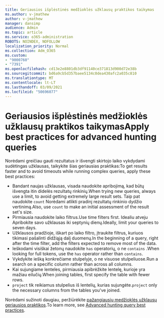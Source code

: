 ```yaml
---
title: Geriausios išplėstinės medžioklės užklausų praktikos taikymas
ms.author: v-jmathew
author: v-jmathew
manager: dansimp
audience: Admin
ms.topic: article
ms.service: o365-administration
ROBOTS: NOINDEX, NOFOLLOW
localization_priority: Normal
ms.collection: Adm_O365
ms.custom:
- "9000760"
- "7391"
ms.openlocfilehash: cd13e2e8801db3df91140ce371813d900d72e38b
ms.sourcegitcommit: bd6a9cb5d357baee5134c0dea430afc2a035c810
ms.translationtype: MT
ms.contentlocale: lt-LT
ms.lasthandoff: 03/09/2021
ms.locfileid: "50696077"
---
```

# <a name="apply-best-practices-for-advanced-hunting-queries"></a><span data-ttu-id="6b5be-102">Geriausios išplėstinės medžioklės užklausų praktikos taikymas</span><span class="sxs-lookup"><span data-stu-id="6b5be-102">Apply best practices for advanced hunting queries</span></span>

<span data-ttu-id="6b5be-103">Norėdami greičiau gauti rezultatus ir išvengti skirtojo laiko vykdydami sudėtingas užklausas, taikykite šias geriausias praktikas:</span><span class="sxs-lookup"><span data-stu-id="6b5be-103">To get results faster and to avoid timeouts while running complex queries, apply these best practices:</span></span>

- <span data-ttu-id="6b5be-104">Bandant naujas užklausas, visada naudokite apribojimą, kad būtų išvengta itin didelės rezultatų rinkinių.</span><span class="sxs-lookup"><span data-stu-id="6b5be-104">When trying new queries, always use a limit, to avoid getting extremely large result sets.</span></span> <span data-ttu-id="6b5be-105">Taip pat naudokite `count` Norėdami atlikti pradinį rezultatų rinkinio dydžio vertinimą.</span><span class="sxs-lookup"><span data-stu-id="6b5be-105">Also, use `count` to make an initial assessment of the result set's size.</span></span>
- <span data-ttu-id="6b5be-106">Pirmiausia naudokite laiko filtrus.</span><span class="sxs-lookup"><span data-stu-id="6b5be-106">Use time filters first.</span></span> <span data-ttu-id="6b5be-107">Idealiu atveju Apribokite savo užklausas iki septynių dienų.</span><span class="sxs-lookup"><span data-stu-id="6b5be-107">Ideally, limit your queries to seven days.</span></span>
- <span data-ttu-id="6b5be-108">Užklausos pradžioje, iškart po laiko filtro, įtraukite filtrus, kuriuos tikimasi pašalinti didžiąją dalį duomenų.</span><span class="sxs-lookup"><span data-stu-id="6b5be-108">In the beginning of a query, right after the time filter, add the filters expected to remove most of the data.</span></span>
- <span data-ttu-id="6b5be-109">Ieškodami visiškai žetonų naudokite `has` operatorių, o ne `contains` .</span><span class="sxs-lookup"><span data-stu-id="6b5be-109">When looking for full tokens, use the `has` operator rather than `contains`.</span></span>
- <span data-ttu-id="6b5be-110">Vykdykite iešką konkrečiame stulpelyje, o ne visuose stulpeliuose.</span><span class="sxs-lookup"><span data-stu-id="6b5be-110">Run a search on a specific column rather than across all columns.</span></span>
- <span data-ttu-id="6b5be-111">Kai sujungiame lenteles, pirmiausia apibrėžkite lentelę, kurioje yra mažiau eilučių.</span><span class="sxs-lookup"><span data-stu-id="6b5be-111">When joining tables, first specify the table with fewer rows.</span></span>
- <span data-ttu-id="6b5be-112">`project` tik reikiamus stulpelius iš lentelių, kurias sujungėte.</span><span class="sxs-lookup"><span data-stu-id="6b5be-112">`project` only the necessary columns from the tables you've joined.</span></span>

<span data-ttu-id="6b5be-113">Norėdami sužinoti daugiau, peržiūrėkite [pažangiausių medžioklės užklausų geriausios praktikos](https://go.microsoft.com/fwlink/?linkid=2144812).</span><span class="sxs-lookup"><span data-stu-id="6b5be-113">To learn more, see [Advanced hunting query best practices](https://go.microsoft.com/fwlink/?linkid=2144812).</span></span>
